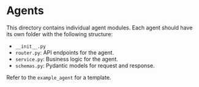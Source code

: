 # Agents

This directory contains individual agent modules. Each agent should have its own folder with the following structure:

- `__init__.py`
- `router.py`: API endpoints for the agent.
- `service.py`: Business logic for the agent.
- `schemas.py`: Pydantic models for request and response.

Refer to the `example_agent` for a template.

